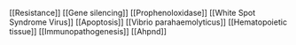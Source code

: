 [[Resistance]]
[[Gene silencing]]
[[Prophenoloxidase]]
[[White Spot Syndrome Virus]]
[[Apoptosis]]
[[Vibrio parahaemolyticus]]
[[Hematopoietic tissue]]
[[Immunopathogenesis]]
[[Ahpnd]]
